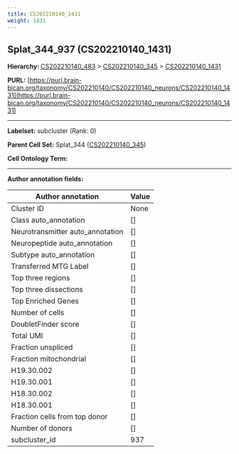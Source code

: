 ```yaml
---
title: CS202210140_1431
weight: 1431
---
```

## Splat_344_937 (CS202210140_1431)
<b>Hierarchy: </b>
[CS202210140_483](../CS202210140_483) >
[CS202210140_345](../CS202210140_345) >
[CS202210140_1431](../CS202210140_1431)

**PURL:** [https://purl.brain-bican.org/taxonomy/CS202210140/CS202210140_neurons/CS202210140_1431](https://purl.brain-bican.org/taxonomy/CS202210140/CS202210140_neurons/CS202210140_1431)

---


**Labelset:** subcluster (Rank: 0)

**Parent Cell Set:** Splat_344 ([CS202210140_345](../CS202210140_345))



**Cell Ontology Term:** 

[MARKER GENES.]: #


---

[TRANSFERRED ANNOTATIONS.]: #


[AUTHOR ANNOTATION FIELDS.]: #


**Author annotation fields:**

| Author annotation | Value |
|-------------------|-------|
|Cluster ID|None|
|Class auto_annotation|[]|
|Neurotransmitter auto_annotation|[]|
|Neuropeptide auto_annotation|[]|
|Subtype auto_annotation|[]|
|Transferred MTG Label|[]|
|Top three regions|[]|
|Top three dissections|[]|
|Top Enriched Genes|[]|
|Number of cells|[]|
|DoubletFinder score|[]|
|Total UMI|[]|
|Fraction unspliced|[]|
|Fraction mitochondrial|[]|
|H19.30.002|[]|
|H19.30.001|[]|
|H18.30.002|[]|
|H18.30.001|[]|
|Fraction cells from top donor|[]|
|Number of donors|[]|
|subcluster_id|937|
